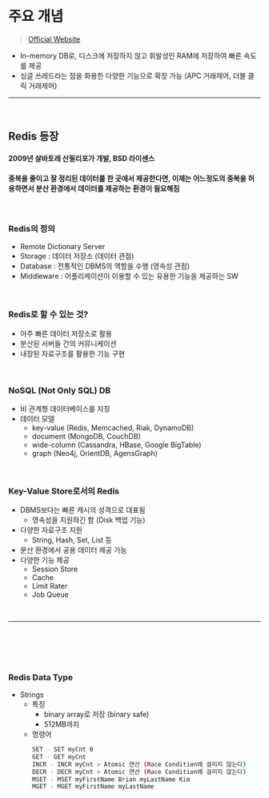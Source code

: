 # 주요 개념
> [Official Website](https://redis.io/)
* In-memory DB로, 디스크에 저장하지 않고 휘발성인 RAM에 저장하여 빠른 속도를 제공
* 싱글 쓰레드라는 점을 화용한 다양한 기능으로 확장 가능 (APC 거래제어, 더블 클릭 거래제어)

<hr>
<br>

## Redis 등장
#### 2009년 살바토레 산필리포가 개발, BSD 라이센스
#### 중복을 줄이고 잘 정리된 데이터를 한 곳에서 제공한다면, 이제는 어느정도의 중복을 허용하면서 분산 환경에서  데이터를 제공하는 환경이 필요해짐

<br>

### Redis의 정의
* Remote Dictionary Server
* Storage : 데이터 저장소 (데이터 관점)
* Database : 전통적인 DBMS의 역할을 수행 (영속성 관점)
* Middleware : 어플리케이션이 이용할 수 있는 유용한 기능을 제공하는 SW

<br>

### Redis로 할 수 있는 것?
* 아주 빠른 데이터 저장소로 활용
* 분산된 서버들 간의 커뮤니케이션
* 내장된 자료구조를 활용한 기능 구현

<br>

### NoSQL (Not Only SQL) DB
* 비 관계형 데이터베이스를 지칭
* 데이터 모델
  * key-value (Redis, Memcached, Riak, DynamoDB)
  * document (MongoDB, CouchDB)
  * wide-column (Cassandra, HBase, Google BigTable)
  * graph (Neo4j, OrientDB, AgensGraph)

<br>

### Key-Value Store로서의 Redis
* DBMS보다는 빠른 캐시의 성격으로 대표됨
  * 영속성을 지원하긴 함 (Disk 백업 기능)
* 다양한 자료구조 지원
  * String, Hash, Set, List 등
* 분산 환경에서 공용 데이터 제공 가능
* 다양한 기능 제공
  * Session Store
  * Cache
  * Limit Rater
  * Job Queue

<br>
<hr>
<br>

## 
#### 

<br>

### Redis Data Type
* Strings
  * 특징
    * binary array로 저장 (binary safe)
    * 512MB까지
  * 명령어
    ```bash
    SET - SET myCnt 0
    GET - GET myCnt
    INCR - INCR myCnt > Atomic 연산 (Race Condition에 걸리지 않는다)
    DECR - DECR myCnt > Atomic 연산 (Race Condition에 걸리지 않는다)
    MSET - MSET myFirstName Brian myLastName Kim
    MGET - MGET myFirstName myLastName
    ```
